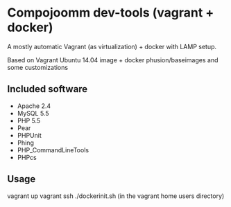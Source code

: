 # Compojoomm dev-tools (vagrant + docker)
A mostly automatic Vagrant (as virtualization) + docker with LAMP setup.

Based on Vagrant Ubuntu 14.04 image + docker phusion/baseimages and some customizations

## Included software

* Apache 2.4
* MySQL 5.5
* PHP 5.5
* Pear
* PHPUnit
* Phing
* PHP_CommandLineTools
* PHPcs

## Usage

vagrant up
vagrant ssh
./dockerinit.sh (in the vagrant home users directory)


